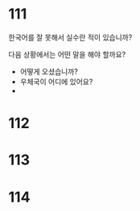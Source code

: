# 111
한국어를 잘 못해서 실수란 적이 있습니까?

다음 상황에서는 어떤 말을 해야 할까요?
* 어떻게 오셨습니까? <u></u>
* 우체국이 어디에 있어요? <u></u>
* <u></u>
# 112
# 113
# 114